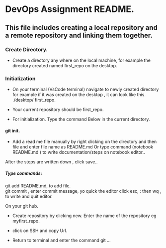 # DevOps Assignment README.

## This file includes creating a local repository and a remote repository and linking them together.


### Create Directory.
- Create a directory any where on the local machine, for example the directory created named first_repo on the desktop.

### Initialization
- On your terminal (VsCode terminal) navigate to newly created directory for example if it was created on the desktop , it can look like this.
./desktop/ first_repo.

- Your current repository should be first_repo.
- For initialization.
Type the command Below in the current directory.
#### git init.

- Add a read me file manually by right clicking on the directory and then file and enter file name as README.md
Or type command (notebook README.md ) to write documentation/steps on notebook editor..

After the steps are written down , click save..

##### Type commands: 
git add README.md, to add file.     
git commit , enter commit message, yo quick the editor click esc, : then wq , to write and quit editor.

On your git hub.
- Create repository by clicking new.
Enter the name of the repository eg myfirst_repo.

- click on SSH and copy Url.

- Return to terminal and enter the command
git ...





